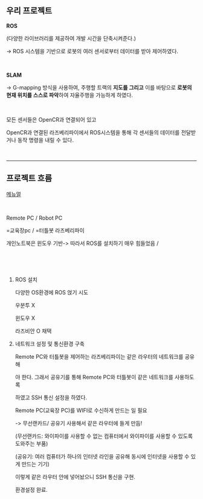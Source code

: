 ## 우리 프로젝트

**ROS**

(다양한 라이브러리를 제공하여 개발 시간을 단축시켜준다.)

-> ROS 시스템을 기반으로 로봇의 여러 센서로부터 데이터를 받아 제어하였다.

​    

**SLAM**

-> G-mapping 방식을 사용하여, 주행할 트랙의 **지도를 그리고** 이를 바탕으로 **로봇의 현재 위치를 스스로 파악**하여 자율주행을 가능하게 하였다.

​    

모든 센서들은 OpenCR과 연결되어 있고

OpenCR과 연결된 라즈베리파이에서 ROS시스템을 통해 각 센서들의 데이터를 전달받거나 동작 명령을 내릴 수 있다.

​    

---

## 프로젝트 흐름

[메뉴얼](https://emanual.robotis.com/docs/en/platform/turtlebot3/quick-start/#pc-setup)

​    

Remote PC                                                                                          /   Robot PC

=교육장pc                                                                                            /  =터틀봇 라즈베리파이

개인노트북은 윈도우 기반-> 따라서 ROS를 설치하기 매우 힘들었음 /

​    

​    

1. ROS 설치

   다양한 OS환경에 ROS 얹기 시도

   우분투 X

   윈도우 X

   라즈비안 O 채택



2. 네트워크 설정 및 통신환경 구축

   Remote PC와 터틀봇을 제어하는 라즈베리파이는 같은 라우터의 네트워크를 공유해

   야 한다. 그래서 공유기를 통해 Remote PC와 터틀봇이 같은 네트워크를 사용하도록

   하였고 SSH 통신 설정을 하였다.

   

   Remote PC(교육장 PC)를 WIFI로 수신하게 만드는 일 필요

   -> 무선랜카드/ 공유기 사용해서 같은 라우터에 들게 만듬!

   (무선랜카드: 와이파이를 사용할 수 없는 컴퓨터에서 와이파이를 사용할 수 있도록 도와주는 부품)

   (공유기: 여러 컴퓨터가 하나의 인터넷 라인을 공유해 동시에 인터넷을 사용할 수 있게 만드는 기기)

   

   이렇게 같은 라우터 안에 넣어놨으니 SSH 통신을 구현.

   환경설정 완료.

